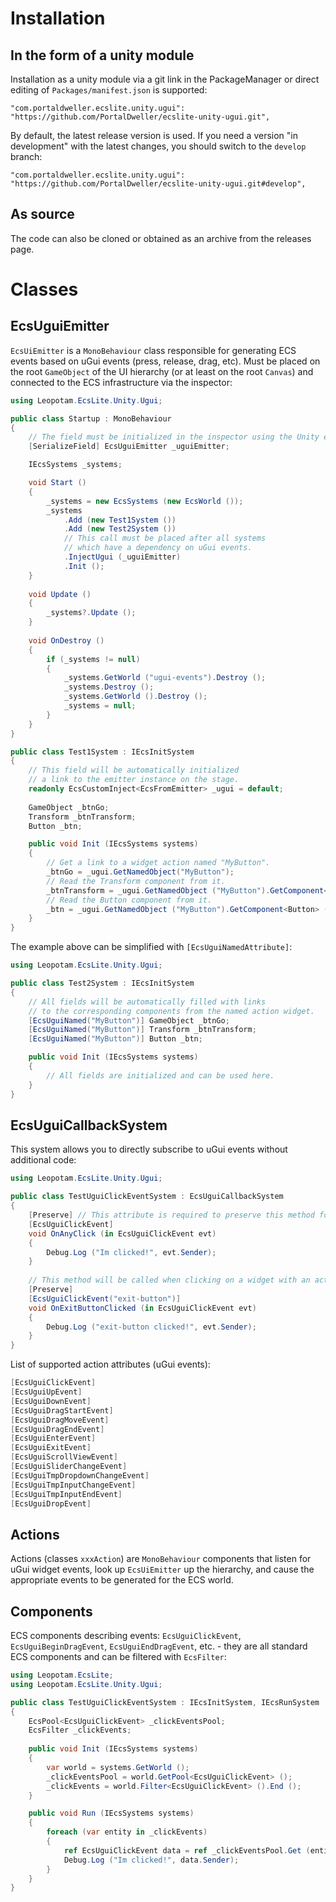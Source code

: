 # Installation

## In the form of a unity module

Installation as a unity module via a git link in the PackageManager or direct editing of `Packages/manifest.json` is supported:

```
"com.portaldweller.ecslite.unity.ugui": "https://github.com/PortalDweller/ecslite-unity-ugui.git",
```

By default, the latest release version is used. If you need a version "in development" with the latest changes, you should switch to the `develop` branch:

```
"com.portaldweller.ecslite.unity.ugui": "https://github.com/PortalDweller/ecslite-unity-ugui.git#develop",
```

## As source

The code can also be cloned or obtained as an archive from the releases page.

# Classes

## EcsUguiEmitter

`EcsUiEmitter` is a `MonoBehaviour` class responsible for generating ECS ​​events based on uGui events (press, release, drag, etc).
Must be placed on the root `GameObject` of the UI hierarchy (or at least on the root `Canvas`) and connected to the ECS infrastructure via the inspector:

```csharp
using Leopotam.EcsLite.Unity.Ugui;

public class Startup : MonoBehaviour
{
    // The field must be initialized in the inspector using the Unity editor.
    [SerializeField] EcsUguiEmitter _uguiEmitter;

    IEcsSystems _systems;

    void Start ()
    {
        _systems = new EcsSystems (new EcsWorld ());
        _systems
            .Add (new Test1System ())
            .Add (new Test2System ())
            // This call must be placed after all systems
            // which have a dependency on uGui events.
            .InjectUgui (_uguiEmitter)
            .Init ();
    }
    
    void Update ()
    {
        _systems?.Update ();
    }
    
    void OnDestroy ()
    {
        if (_systems != null) 
        {
            _systems.GetWorld ("ugui-events").Destroy ();
            _systems.Destroy ();
            _systems.GetWorld ().Destroy ();
            _systems = null;
        }
    }
}

public class Test1System : IEcsInitSystem
{
    // This field will be automatically initialized
    // a link to the emitter instance on the stage.
    readonly EcsCustomInject<EcsFromEmitter> _ugui = default;
    
    GameObject _btnGo;
    Transform _btnTransform;
    Button _btn;

    public void Init (IEcsSystems systems)
    {
        // Get a link to a widget action named "MyButton".
        _btnGo = _ugui.GetNamedObject("MyButton");
        // Read the Transform component from it.
        _btnTransform = _ugui.GetNamedObject ("MyButton").GetComponent<Transform> ();
        // Read the Button component from it.
        _btn = _ugui.GetNamedObject ("MyButton").GetComponent<Button> ();
    }
}
```

The example above can be simplified with `[EcsUguiNamedAttribute]`:

```csharp
using Leopotam.EcsLite.Unity.Ugui;

public class Test2System : IEcsInitSystem
{
    // All fields will be automatically filled with links
    // to the corresponding components from the named action widget.
    [EcsUguiNamed("MyButton")] GameObject _btnGo;
    [EcsUguiNamed("MyButton")] Transform _btnTransform;
    [EcsUguiNamed("MyButton")] Button _btn;

    public void Init (IEcsSystems systems)
    {
        // All fields are initialized and can be used here.
    }
}
```

## EcsUguiCallbackSystem

This system allows you to directly subscribe to uGui events without additional code:

```csharp
using Leopotam.EcsLite.Unity.Ugui;

public class TestUguiClickEventSystem : EcsUguiCallbackSystem
{
    [Preserve] // This attribute is required to preserve this method for il2cpp.
    [EcsUguiClickEvent]
    void OnAnyClick (in EcsUguiClickEvent evt)
    {
        Debug.Log ("Im clicked!", evt.Sender);
    }
    
    // This method will be called when clicking on a widget with an action named "exit-button".
    [Preserve]
    [EcsUguiClickEvent("exit-button")]
    void OnExitButtonClicked (in EcsUguiClickEvent evt)
    {
        Debug.Log ("exit-button clicked!", evt.Sender);
    }
}
```

List of supported action attributes (uGui events):

```csharp
[EcsUguiClickEvent]
[EcsUguiUpEvent]
[EcsUguiDownEvent]
[EcsUguiDragStartEvent]
[EcsUguiDragMoveEvent]
[EcsUguiDragEndEvent]
[EcsUguiEnterEvent]
[EcsUguiExitEvent]
[EcsUguiScrollViewEvent]
[EcsUguiSliderChangeEvent]
[EcsUguiTmpDropdownChangeEvent]
[EcsUguiTmpInputChangeEvent]
[EcsUguiTmpInputEndEvent]
[EcsUguiDropEvent]
```

## Actions

Actions (classes `xxxAction`) are `MonoBehaviour` components that listen for uGui widget events, look up `EcsUiEmitter` up the hierarchy, and cause the appropriate events to be generated for the ECS world.

## Components

ECS components describing events: `EcsUguiClickEvent`, `EcsUguiBeginDragEvent`, `EcsUguiEndDragEvent`, etc. - they are all standard ECS components and can be filtered with `EcsFilter`:

```csharp
using Leopotam.EcsLite;
using Leopotam.EcsLite.Unity.Ugui;

public class TestUguiClickEventSystem : IEcsInitSystem, IEcsRunSystem
{
    EcsPool<EcsUguiClickEvent> _clickEventsPool;
    EcsFilter _clickEvents;
    
    public void Init (IEcsSystems systems) 
    {
        var world = systems.GetWorld ();
        _clickEventsPool = world.GetPool<EcsUguiClickEvent> (); 
        _clickEvents = world.Filter<EcsUguiClickEvent> ().End ();
    }

    public void Run (IEcsSystems systems) 
    {
        foreach (var entity in _clickEvents) 
        {
            ref EcsUguiClickEvent data = ref _clickEventsPool.Get (entity);
            Debug.Log ("Im clicked!", data.Sender);
        }
    }
}
```